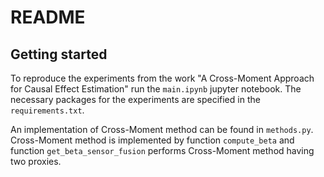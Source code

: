 # README

## Getting started
To reproduce the experiments from the work "A Cross-Moment Approach for Causal Effect Estimation" run the ```main.ipynb``` jupyter notebook. The necessary packages for the experiments are specified in the ```requirements.txt```.

An implementation of Cross-Moment method can be found in ```methods.py```. Cross-Moment method is implemented by function ```compute_beta``` and function ```get_beta_sensor_fusion``` performs Cross-Moment method having two proxies.
